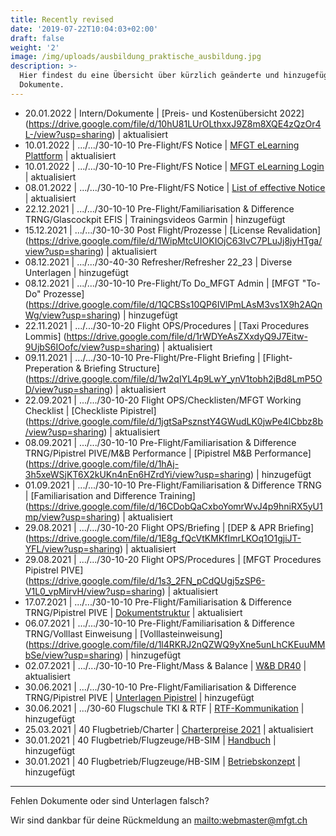 ```yaml
---
title: Recently revised
date: '2019-07-22T10:04:03+02:00'
draft: false
weight: '2'
image: /img/uploads/ausbildung_praktische_ausbildung.jpg
description: >-
  Hier findest du eine Übersicht über kürzlich geänderte und hinzugefügte
  Dokumente.
---
```

* 20.01.2022 | Intern/Dokumente | [Preis- und Kostenübersicht 2022] (https://drive.google.com/file/d/10hU81LUrOLthxxJ9Z8m8XQE4zQzOr4L-/view?usp=sharing) | aktualisiert
* 10.01.2022 | .../.../30-10-10 Pre-Flight/FS Notice | [MFGT eLearning Plattform](https://drive.google.com/file/d/16w6jxkMimHdyc2lFnzkZcbO-uZHQ-Fwt/view?usp=sharing) | aktualisiert
* 10.01.2022 | .../.../30-10-10 Pre-Flight/FS Notice | [MFGT eLearning Login](https://drive.google.com/file/d/1hweVUYqgyILEsHtiElrfvI-1j8jSUxr0/view?usp=sharing) | aktualisiert
* 08.01.2022 | .../.../30-10-10 Pre-Flight/FS Notice | [List of effective Notice](https://drive.google.com/file/d/1qePsGB5dn2JEDXeJ9aamC-nQY5GDKdNv/view?usp=sharing) | aktualisiert
* 22.12.2021 | .../.../30-10-10 Pre-Flight/Familiarisation & Difference TRNG/Glascockpit EFIS | Trainingsvideos Garmin | hinzugefügt 
* 15.12.2021 | .../.../30-10-30 Post Flight/Prozesse | [License Revalidation] (https://drive.google.com/file/d/1WipMtcUIOKIOjC63IvC7PLuJj8jyHTga/view?usp=sharing) | aktualisiert
* 08.12.2021 | .../.../30-40-30 Refresher/Refresher 22_23 | Diverse Unterlagen | hinzugefügt
* 08.12.2021 | .../.../30-10-10 Pre-Flight/To Do_MFGT Admin | [MFGT "To-Do" Prozesse] (https://drive.google.com/file/d/1QCBSs10QP6IVlPmLAsM3vs1X9h2AQnWg/view?usp=sharing) | hinzugefügt
* 22.11.2021 | .../.../30-10-20 Flight OPS/Procedures | [Taxi Procedures Lommis] (https://drive.google.com/file/d/1rWDYeAsZXxdyQ9J7Eitw-9UjbS6IOofc/view?usp=sharing) | aktualisiert
* 09.11.2021 | .../.../30-10-10 Pre-Flight/Pre-Flight Briefing | [Flight-Preperation & Briefing Structure] (https://drive.google.com/file/d/1w2qIYL4p9LwY_ynV1tobh2jBd8LmP5OD/view?usp=sharing) | aktualisiert
* 22.09.2021 | .../.../30-10-20 Flight OPS/Checklisten/MFGT Working Checklist | [Checkliste Pipistrel] (https://drive.google.com/file/d/1jgtSaPsznstY4GWudLK0jwPe4lCbbz8b/view?usp=sharing) | aktualisiert
* 08.09.2021 | .../.../30-10-10 Pre-Flight/Familiarisation & Difference TRNG/Pipistrel PIVE/M&B Performance | [Pipistrel M&B Performance] (https://drive.google.com/file/d/1hAj-3h5xeWSjKT6X2kUKn4nEn6HZrdYi/view?usp=sharing) | hinzugefügt
* 01.09.2021 | .../.../30-10-10 Pre-Flight/Familiarisation & Difference TRNG | [Familiarisation and Difference Training] (https://drive.google.com/file/d/16CDobQaCxboYomrWvJ4p9hniRX5yU1mp/view?usp=sharing) | aktualisiert
* 29.08.2021 | .../.../30-10-20 Flight OPS/Briefing | [DEP & APR Briefing] (https://drive.google.com/file/d/1E8g_fQcVtKMKfImrLKOq1O1gjiJT-YFL/view?usp=sharing) | aktualisiert
* 29.08.2021 | .../.../30-10-20 Flight OPS/Procedures | [MFGT Procedures Pipistrel PIVE] (https://drive.google.com/file/d/1s3_2FN_pCdQUgj5zSP6-V1L0_vpMirvH/view?usp=sharing) | aktualisiert
* 17.07.2021 | .../.../30-10-10 Pre-Flight/Familiarisation & Difference TRNG/Pipistrel PIVE | [Dokumentstruktur](https://drive.google.com/drive/folders/1pU0ddjTRmQUX7f2CCeyTC-X5BlE_QUYY) | aktualisiert
* 06.07.2021 | .../.../30-10-10 Pre-Flight/Familiarisation & Difference TRNG/Volllast Einweisung | [Volllasteinweisung] (https://drive.google.com/file/d/1l4RKRJ2nQZWQ9yXne5unLhCKEuuMMbSe/view?usp=sharing) | hinzugefügt
* 02.07.2021 | .../.../30-10-10 Pre-Flight/Mass & Balance | [W&B DR40](https://drive.google.com/file/d/1zGspYrrvaRJce-UFmudhsOJkk4eGgvB7/view?usp=sharing) | aktualisiert
* 30.06.2021 | .../.../30-10-10 Pre-Flight/Familiarisation & Difference TRNG/Pipistrel PIVE | [Unterlagen Pipistrel](https://drive.google.com/drive/folders/1pU0ddjTRmQUX7f2CCeyTC-X5BlE_QUYY) | hinzugefügt 
* 30.06.2021 | .../30-60 Flugschule TKI & RTF | [RTF-Kommunikation](https://drive.google.com/file/d/1tIbRU546ARk6ORjvwwh3Sd3GYss0qvgo/view?usp=sharing) | hinzugefügt
* 25.03.2021 | 40 Flugbetrieb/Charter | [Charterpreise 2021](https://drive.google.com/file/d/1-sEQ5dfVikwHC0v7pn7V4ZGNiYnLyaBF/view?usp=sharing) | aktualisiert
* 30.01.2021 | 40 Flugbetrieb/Flugzeuge/HB-SIM | [Handbuch](https://drive.google.com/file/d/11Ew3q8-Peim0IYKEKpJYUfL4uB_n1KOz/view?usp=sharing) | hinzugefügt
* 30.01.2021 | 40 Flugbetrieb/Flugzeuge/HB-SIM | [Betriebskonzept](https://drive.google.com/file/d/1ny5bcvHlCNwoFvoq-7rP2PWuG1qgL4uX/view?usp=sharing) | hinzugefügt

<hr>

Fehlen Dokumente oder sind Unterlagen falsch? 

Wir sind dankbar für deine Rückmeldung an <mailto:webmaster@mfgt.ch>
